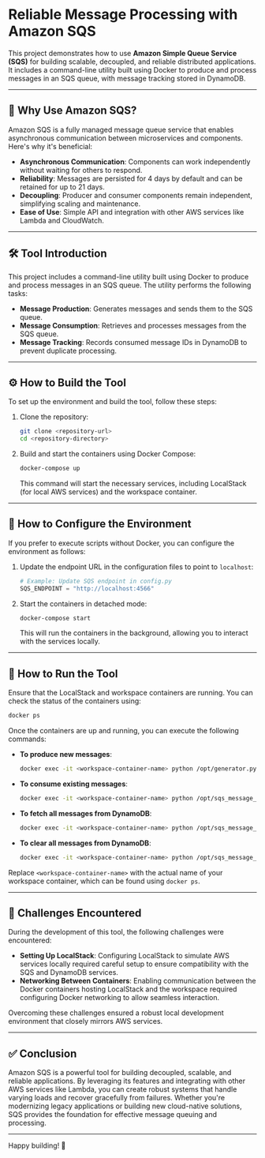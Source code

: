 # Reliable Message Processing with Amazon SQS

This project demonstrates how to use **Amazon Simple Queue Service (SQS)** for building scalable, decoupled, and reliable distributed applications. It includes a command-line utility built using Docker to produce and process messages in an SQS queue, with message tracking stored in DynamoDB.

---

## 📌 Why Use Amazon SQS?

Amazon SQS is a fully managed message queue service that enables asynchronous communication between microservices and components. Here's why it's beneficial:

- **Asynchronous Communication**: Components can work independently without waiting for others to respond.
- **Reliability**: Messages are persisted for 4 days by default and can be retained for up to 21 days.
- **Decoupling**: Producer and consumer components remain independent, simplifying scaling and maintenance.
- **Ease of Use**: Simple API and integration with other AWS services like Lambda and CloudWatch.

---

## 🛠️ Tool Introduction

This project includes a command-line utility built using Docker to produce and process messages in an SQS queue. The utility performs the following tasks:

- **Message Production**: Generates messages and sends them to the SQS queue.
- **Message Consumption**: Retrieves and processes messages from the SQS queue.
- **Message Tracking**: Records consumed message IDs in DynamoDB to prevent duplicate processing.

---

## ⚙️ How to Build the Tool

To set up the environment and build the tool, follow these steps:

1. Clone the repository:

   ```bash
   git clone <repository-url>
   cd <repository-directory>

2. Build and start the containers using Docker Compose:

   ```bash
   docker-compose up
   ```

   This command will start the necessary services, including LocalStack (for local AWS services) and the workspace container.

---

## 🔧 How to Configure the Environment

If you prefer to execute scripts without Docker, you can configure the environment as follows:

1. Update the endpoint URL in the configuration files to point to `localhost`:

   ```python
   # Example: Update SQS endpoint in config.py
   SQS_ENDPOINT = "http://localhost:4566"
   ```

2. Start the containers in detached mode:

   ```bash
   docker-compose start
   ```

   This will run the containers in the background, allowing you to interact with the services locally.

---

## 🚀 How to Run the Tool

Ensure that the LocalStack and workspace containers are running. You can check the status of the containers using:

```bash
docker ps
```

Once the containers are up and running, you can execute the following commands:

* **To produce new messages**:

  ```bash
  docker exec -it <workspace-container-name> python /opt/generator.py
  ```

* **To consume existing messages**:

  ```bash
  docker exec -it <workspace-container-name> python /opt/sqs_message_ops.py consume --count 2
  ```

* **To fetch all messages from DynamoDB**:

  ```bash
  docker exec -it <workspace-container-name> python /opt/sqs_message_ops.py show
  ```

* **To clear all messages from DynamoDB**:

  ```bash
  docker exec -it <workspace-container-name> python /opt/sqs_message_ops.py clear
  ```

Replace `<workspace-container-name>` with the actual name of your workspace container, which can be found using `docker ps`.

---

## 🧩 Challenges Encountered

During the development of this tool, the following challenges were encountered:

* **Setting Up LocalStack**: Configuring LocalStack to simulate AWS services locally required careful setup to ensure compatibility with the SQS and DynamoDB services.
* **Networking Between Containers**: Enabling communication between the Docker containers hosting LocalStack and the workspace required configuring Docker networking to allow seamless interaction.

Overcoming these challenges ensured a robust local development environment that closely mirrors AWS services.

---

## ✅ Conclusion

Amazon SQS is a powerful tool for building decoupled, scalable, and reliable applications. By leveraging its features and integrating with other AWS services like Lambda, you can create robust systems that handle varying loads and recover gracefully from failures. Whether you're modernizing legacy applications or building new cloud-native solutions, SQS provides the foundation for effective message queuing and processing.

---

Happy building! 🎉
